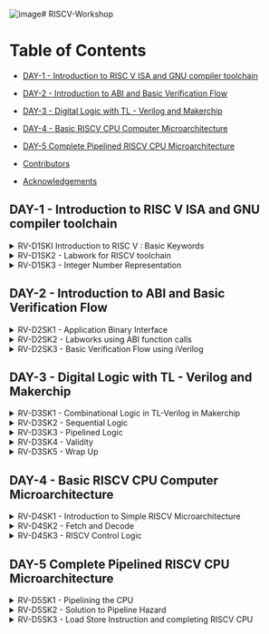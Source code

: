 ![image](https://github.com/Sushma-Ravindra/RISCV-Workshop/assets/141133883/6e00d042-05e0-4464-ac2d-5ac51bea3e46)# RISCV-Workshop
# Table of Contents
  - [DAY-1 - Introduction to RISC V ISA and GNU compiler toolchain](#day-1---introduction-to-risc-v-isa-and-gnu-compiler-toolchain)
  - [DAY-2 - Introduction to ABI and Basic Verification Flow](#day-2---introduction-to-abi-and-basic-verification-flow)
  - [DAY-3 - Digital Logic with TL - Verilog and Makerchip](#day-3---digital-logic-with-tl---verilog-and-makerchip)
  - [DAY-4 - Basic RISCV CPU Computer Microarchitecture](#day-4---basic-riscv-cpu-computer-microarchitecture)
  - [DAY-5 Complete Pipelined RISCV CPU Microarchitecture](#day-5-complete-pipelined-riscv-cpu-microarchitecture)


  - [Contributors](#contributors)
  - [Acknowledgements](#acknowledgements)



## DAY-1 - Introduction to RISC V ISA and GNU compiler toolchain


<details>
 <summary>
    RV-D1SKI Introduction to RISC V : Basic Keywords
 </summary>

## RV-D1SKI L1 Introduction 

ISA in layman terms is the language of the computers. If there is a code snippet that needs to be implemented on a harware, it has to be first converted to machine instructions furthermore into binary format. The higher level program(c) will be converted to an RTL and then subsequently mapped onto the hardware. An Instruction Set Architecture (ISA) is part of the abstract model of a computer that defines how the CPU is controlled by the software. The ISA acts as an interface between the hardware and the software, specifying both what the processor is capable of doing as well as how it gets done.


## RV_D1SK1_L2_From Apps To Hardware

Even the apps that are used so widely, are ultimately run on a hardware. This is done with the help of an intermidiate system called **system software** . It comprises of OS, kernel,compilers and assemblers. 

<img width="1440" alt="Screenshot 2023-08-17 at 4 11 54 PM" src="https://github.com/Sushma-Ravindra/IIITB-ASIC-1/assets/141133883/b4de1c2b-f427-4183-86c3-835d3d0f0f42">

_Compiler_: In computing, a compiler is a computer program that translates computer code written in one programming language (the source language) into another language (the target language). The name "compiler" is primarily used for programs that translate source code from a high-level programming language to a low-level programming language (e.g. assembly language, object code, or machine code) to create an executable program ie exe file. 


_Assembler_ : An assembler is a type of computer program that takes in basic instructions and converts them into a pattern of bits that the computer's processor can use to perform basic operations. The assembler's job is to convert assembler or assembly language code into machine code that the computer can then read and execute.


_Architecture of the computer_ : So architecture or ISA is the abstract interface between higher languages and generated machine level instructions by the compiler.

<img width="1440" alt="Screenshot 2023-08-17 at 4 10 56 PM" src="https://github.com/Sushma-Ravindra/IIITB-ASIC-1/assets/141133883/f2990f36-d867-453c-afd6-4f2a54730975">


Now, for the hardware to read instructions from the bit stream, there is need for RTL languages that further synthesis the instruction received from higher level languages into a netlist which can be implemented on the hardware.

<img width="1440" alt="Screenshot 2023-08-17 at 4 11 54 PM" src="https://github.com/Sushma-Ravindra/IIITB-ASIC-1/assets/141133883/1ee3f21b-2dc7-44f6-8a05-f552931af168">


## RV_D1SK1_L3_Detailed Description Of Course Content 

Beginning with basic C codes for integer addition and operations. Demo of the course content is given taking the mentioned code as example.

1) Pseudo Instructions: mv, ld, li.
2) Base Integer Instructions: Also called RV64i :  addi, lui , auipc. 64 bit refers to the data size it is operating on.
3) Multipy extenstion : RV64m : mulw , divw.
4) Single and Double Precision Floating point Extention : RV64F and RV64D : fsd, fmul.

Following are the few additional topics to be covered in the course.


_Application Binary Interface_
_Memory Allocation and Data Pointer_
_Signed and Unsigned Integer representation_

</details>




<details>
 <summary>
    RV-D1SK2 - Labwork for RISCV toolchain
 </summary>

## RV-D1SK2 - L1 - C Program to compute sum from 1 to N. 

Open a file named sum_1_to_n. using leafpad editor.
```
  $leafpad sum_1_to_n.c

```

Write your C code for sum of numbers from 1 to n (say n =9).
Compile using GNU compiler.
 ```
 $gcc sum_1_to_n.c

```

Run the compiled object file (Default object file formed with the name a.out). 

```
  $./a/out

```

## RV-D1SK2 - L2 - C - GCC Compile and Disassemble.

Since we have previously created our sum_1_to_n.c program file, now to run the same program using RISC-V simulator:

```
$riscv64-unknown-elf-gcc -O1 -mabi=lp64 -march=rv64i -o sum_1_to_n.o sum_1_to_n.c

```
Command info: riscv64-unknown-elf-gcc => RISC-V compiler , -Ofast => Compiler option (Various compiler options like -O1, -o1, -Ofast) , -mabi=lp64 => ABI of long int pointer , -march=rv64i => architecture-64bit , -o => output , sum_1_to_n.o => object file , sum_1_to_n.c => C program file

In order to see what is the assembly code for the C program that is run ,i.e to see the disassembled file, run the following in a new tab in the terminal:
```
$riscv64-unknown-elf-objdump -d sum_1_to_n.o | less

```

The same C program is now compiled using RISC-V toolchain. Spike simulator is used to run the object file , and also as a debugger.
```
  $ riscv64-unknown-elf-gcc -O1 -mabi=lp64 -march=rv64i -o sum1ton.o sum1ton.c
  $ riscv64-unknown-elf-objdump -d sum1ton.o | less
  # different command 
  $ riscv64-unknown-elf-gcc -Ofast -mabi=lp64 -march=rv64i -o sum1ton.o sum1ton.c
  $ riscv64-unknown-elf-objdump -d sum1ton.o | less
  $ spike pk sum1ton.o
```
![Screenshot from 2023-08-22 22-13-45](https://github.com/Sushma-Ravindra/RISCV-Workshop/assets/141133883/ce0fb07c-2f8d-4d52-aabb-66b9443aadda)
![Screenshot from 2023-08-22 22-18-50](https://github.com/Sushma-Ravindra/RISCV-Workshop/assets/141133883/bbdd8ce7-5785-46c7-aa7d-2d11b618bd29)
![Screenshot from 2023-08-22 22-21-24](https://github.com/Sushma-Ravindra/RISCV-Workshop/assets/141133883/4d0c659d-9e10-4303-af5b-94e5db98c176)
![Screenshot from 2023-08-22 22-25-45](https://github.com/Sushma-Ravindra/RISCV-Workshop/assets/141133883/96a29653-e7d3-4184-9f63-f714ac15c216)



## RV-D1SK2 - L3 - Spike Simulation and Debug.


Some data representation terms we use:
Byte - A byte is a fundamental unit of digital information that consists of a group of eight bits.
Word - A word is a basic unit of data that a processor can operate on in a single instruction. It typically corresponds to the natural data width of the processor's architecture. In RISC-V Word is of length 32bits.
Double Word - In computer architecture and data representation, a "double word" is a term used to describe a unit of data that is twice the size of a "word." In RISC-V Double word is of length 64bits.
Most Significant bit(MSB) - MSB stands for "Most Significant Bit." It is a term used in digital systems and binary representation to refer to the bit in a binary number that holds the highest positional value.
Least Significant bit(LSB) - LSB stands for "Least Significant Bit." It is the term used in binary representation to refer to the bit in a binary number that holds the lowest positional value. In other words, the Least Significant Bit is the rightmost bit in a binary representation.

![Screenshot from 2023-08-22 22-54-56](https://github.com/Sushma-Ravindra/RISCV-Workshop/assets/141133883/b4b26952-5c68-4547-887a-b7f709ac2f89)

The total unsigned numbers we can form using n-bits is given as : 2^(n) - 1.
We use 2's complement representation to represent the negative numbers.
For signed representation, the MSB bit indicated the sign of the number. If MSB=0, it is a positive number and MSB=1 indicates a negative number.



    In signed representation of binary numbers, the range of positive numbers we can represent using n-bits is: 0 to (2^(n-1) - 1) and the range of negative numbers is: -1 to -2^(n-1).
    
![Screenshot from 2023-08-22 22-56-53](https://github.com/Sushma-Ravindra/RISCV-Workshop/assets/141133883/7b74a7a7-24c7-41e9-b417-04c1a426894e)


    

</details>

<details>
 <summary>
    RV-D1SK3 - Integer Number Representation
 </summary>


## RV-D1SK3 - L1 - 64 bit Number System for Unsigned Numbers

Some data representation terms we use:
Byte - A byte is a fundamental unit of digital information that consists of a group of eight bits.
Word - A word is a basic unit of data that a processor can operate on in a single instruction. It typically corresponds to the natural data width of the processor's architecture. In RISC-V Word is of length 32bits.
Double Word - In computer architecture and data representation, a "double word" is a term used to describe a unit of data that is twice the size of a "word." In RISC-V Double word is of length 64bits.
Most Significant bit(MSB) - MSB stands for "Most Significant Bit." It is a term used in digital systems and binary representation to refer to the bit in a binary number that holds the highest positional value.
Least Significant bit(LSB) - LSB stands for "Least Significant Bit." It is the term used in binary representation to refer to the bit in a binary number that holds the lowest positional value. In other words, the Least Significant Bit is the rightmost bit in a binary representation.

![Screenshot from 2023-08-22 17-51-55](https://github.com/Sushma-Ravindra/RISCV-Workshop/assets/141133883/72e6e07e-3a3d-4052-8839-6c938b19d030)
![Screenshot from 2023-08-22 17-51-42](https://github.com/Sushma-Ravindra/RISCV-Workshop/assets/141133883/1780a8be-b44e-4a67-8e14-a3a68584b854)


## RV-D1SK3 - L2 - 64 bit Number System for Signed Numbers
 

In signed representation of binary numbers, the range of positive numbers we can represent using n-bits is: 0 to (2^(n-1) - 1) and the range of negative numbers is: -1 to -2^(n-1).
2's complement The two's complement is a mathematical technique used in computing to represent signed integers (positive and negative whole numbers) using the binary number system.

To convert a negative integer to its two's complement representation:
Take the positive binary representation.
Flip all the bits (change 0s to 1s and 1s to 0s).
Add 1 to the resulting value.
Positive number MSB=0 Negative number MSB=1


![Screenshot from 2023-08-22 22-56-53](https://github.com/Sushma-Ravindra/RISCV-Workshop/assets/141133883/11c2f83d-5193-4129-96b0-2b7327a4b912)


![Screenshot from 2023-08-22 17-52-14](https://github.com/Sushma-Ravindra/RISCV-Workshop/assets/141133883/2b8f169d-2c77-4eb3-bfe0-6365cf560d88)



## RV-D1SK3 - L3 - Lab for Signed and Unsigned Numbers


Let us do a lab exercise based on the signed and unsigned binary numbers:

 The following code is to rpresent the highest binary number in unsigned representation:

```
  #include <stdio.h>
  #include <math.h>
  int main() {
  unsigned long long int max = (unsigned long long int) (pow(2,64) -1);
  printf("highest number represented by unsigned long long int is %llu\n", max);
  return 0;
  }
```

Output:
![Screenshot from 2023-08-22 23-02-11](https://github.com/Sushma-Ravindra/RISCV-Workshop/assets/141133883/a875620f-c22a-4947-9f74-f38b2c54e032)


Modifying the above program to check whether the result we got is the highest number are not:

```
#include<stdio.h>
#include<math.h>

int main() {
	long long int max = (long long int) (pow(2,10) * -1);
	printf("highest number represented by long long int is %lld\n", max);
	return 0;
}

```
Output:


![Screenshot from 2023-08-22 23-04-56](https://github.com/Sushma-Ravindra/RISCV-Workshop/assets/141133883/829b1020-93b5-45a7-8309-076e18433716)


Now, Create a new file signedHighest.c with the following code in it:
```
#include<stdio.h>
#include<math.h>

int main() {
	long long int max = (long long int) (pow(2,63) -1);
	long long int min = (long long int) (pow(2,63) * -1);
	printf("highest number represented by long long int is %lld\n", max);
  printf("lowest number represented by long long int is %lld\n", min);
	return 0;
}
```
Output:
![Screenshot from 2023-08-22 23-10-28](https://github.com/Sushma-Ravindra/RISCV-Workshop/assets/141133883/48fa4e34-4840-44d4-8899-ad50a1db54a0)



</details>




## DAY-2 - Introduction to ABI and Basic Verification Flow

<details>
 <summary>
    RV-D2SK1 - Application Binary Interface
 </summary>



Application Binary Interface - In the context of RISC-V, the ABI specifies how system calls are invoked and how data is passed between user-mode applications and the operating system. Specifically, the ABI defines which registers are used for passing parameters to system calls and for receiving return values. It also specifies how the system call number (which corresponds to the specific service being requested) is passed to the operating system.
Register Width in RISC-V - The width of registers in the RISC-V architecture is determined by the value of XLEN, which represents the native word size of the processor. XLEN is defined at the time the RISC-V architecture is implemented and can be different for different variations of the architecture.
![image](https://github.com/Sushma-Ravindra/RISCV-Workshop/assets/141133883/92a0b9f5-73db-43a9-8362-7e9025139f04)


For RV64 (RISC-V 64-bit architecture), XLEN is 64 bits. This means that general-purpose registers and other data paths in the processor are 64 bits wide.
For RV32 (RISC-V 32-bit architecture), XLEN is 32 bits. In this case, general-purpose registers and data paths are 32 bits wide.

Registers - In RISC-V there are 32 registers(x1-x31). We can load the registers in two different ways.

Load directly into the registers.
Load into the memory and then to register.(Each memory cell hold 1byte for 64bits data to load into memory we need 8 such memory cells)

Little-endian memory addressing system - RISC-V belongs to the little endian memory addressing system.In a little-endian system, the least significant byte (LSB) of a multi-byte value is stored at the lowest memory address, while the most significant byte (MSB) is stored at the highest memory address.



Application Binary Interface:

It is a mode through which the application programmer can access the contents of hardware resources of the processor. The access of porcessor is done via registers.
In RISC-V specification, we have 32 registers whose width is defined by the keyword "XLEN". It is XLEN-32 bit for Rv32 and XLEN-64 for Rv64.
For RV64, the data can either be loaded to registers directly or we can first load tha data into memory which holds 8-bits in each memory address and then transfer it to the registers.
All the instructions in RISC-V is of 32-bits.
    1.ld(load doubleword) is a command to load the contents of memory into register.
    2.add is used to add the contents of the registers/memory.
    3.sd(store doubleword) is used to store the contents of register back to the memory.


![image](https://github.com/Sushma-Ravindra/RISCV-Workshop/assets/141133883/666a240a-18dd-4457-bc99-43d439deb36c)


![image](https://github.com/Sushma-Ravindra/RISCV-Workshop/assets/141133883/16cdc2d5-aa66-4228-a7d7-e6e8238cfe9a)



![image](https://github.com/Sushma-Ravindra/RISCV-Workshop/assets/141133883/65742ca0-082f-4b72-a1bd-cd8cc8eb4963)





In the RISC-V instruction set architecture (ISA), instructions are categorized based on their formats and functionalities. The I-type, R-type, and S-type instructions are three common categories of instructions in RISC-V. These categories help describe the structure of the instruction and how they operate on data.

    I-Type Instructions (Immediate): I-type instructions are used for operations that involve an immediate value (constant) and a register. The immediate value is encoded within the instruction itself. Common examples include ADDI (add immediate), LW (load word), and SW (store word). Syntax: OP rd, rs1, imm

    R-Type Instructions (Register): R-type instructions are used for operations that involve registers. The operation is specified by the opcode, and both source registers and destination registers are used. Common examples include ADD (add), SUB (subtract), and AND (bitwise AND). Syntax: OP rd, rs1, rs2

    S-Type Instructions (Store): S-type instructions are used for storing data from a register into memory. They involve two registers and an offset that determines the memory location. Common examples include SW (store word) and SH (store halfword). Syntax: OP rs2, imm(rs1) Registers As we can see in the above figure 5bits are needed to represent each register. So if we calculate total number of registers we can have it will be, 2^5=32. Different types of registers is shown above.




</details>


<details>
 <summary>
    RV-D2SK2 - Labworks using ABI function calls
 </summary>














Using ASM(Assembly language program) we are writing the code for sum of numbers from 1 to 9. We have main program in 1to9_custom.c file which does the function call and the function get calls in load.

```
#include<stdio.h>
extern int load(int x,int y); //defined function over here

int main{
int result=0;
int count=9;
result = load(0x0, count+1);

printf("sum of numbers from 1 to %d is %d\n", count,result);
}


//load.S
.section .text	
.global load
.type load, @function

load: 
	add  a4, a0, 0
	add  a2, a1, 0
	add  a3, 0, 0
loop:
	add  a4, a4, a3
	add  a3, a3, 1
	blt  a3, a2, loop
	add  a0, a4, 0
	ret

```

Run the above codes using spike compiler and observe: 

file:///home/lasya/Pictures/Screenshots/Screenshot%20from%202023-08-22%2018-22-15.png![image](https://github.com/Sushma-Ravindra/RISCV-Workshop/assets/141133883/8e1e94a6-17c5-4f74-b6ac-2ed544459105)


View the assembly code:
riscv64-unknown-elf-objdump -d sum1ton.o | less

file:///home/lasya/Pictures/Screenshots/Screenshot%20from%202023-08-22%2018-24-47.png![image](https://github.com/Sushma-Ravindra/RISCV-Workshop/assets/141133883/da9f2a79-7044-42d2-9ef1-1bd55f3bdbd8)











</details>

<details>
 <summary>
    RV-D2SK3 - Basic Verification Flow using iVerilog
 </summary>

We will follow the following procedure in this lab session:

![image](https://github.com/Sushma-Ravindra/RISCV-Workshop/assets/141133883/2123e583-e183-4f67-ad77-96c1213c92a8)

There is this rv32im.sh file which is the script file which contain scripts that are needed to convert into hex file which is firmware.hex and load it into picor32.v memory using testbench.v and simulate it at the end.

```
riscv64-unknown-elf-gcc -c -mabi=ilp32 -march=rv32im -o 1to9_custom.o 1to9_custom.c 
riscv64-unknown-elf-gcc -c -mabi=ilp32 -march=rv32im -o load.o load.S

riscv64-unknown-elf-gcc -c -mabi=ilp32 -march=rv32im -o syscalls.o syscalls.c
riscv64-unknown-elf-gcc -mabi=ilp32 -march=rv32im -Wl,--gc-sections -o firmware.elf load.o 1to9_custom.o syscalls.o -T riscv.ld -lstdc++
chmod -x firmware.elf
riscv64-unknown-elf-gcc -mabi=ilp32 -march=rv32im -nostdlib -o start.elf start.S -T start.ld -lstdc++
chmod -x start.elf
riscv64-unknown-elf-objcopy -O verilog start.elf start.tmp
riscv64-unknown-elf-objcopy -O verilog firmware.elf firmware.tmp
 cat start.tmp firmware.tmp > firmware.hex
python3 hex8tohex32.py firmware.hex > firmware32.hex
rm -f start.tmp firmware.tmp
iverilog -o testbench.vvp testbench.v picorv32.v
chmod -x testbench.vvp
vvp -N testbench.vvp
```


Use following commands to the riscv cpu program code:
```
	vim 1to9_custom.c
	chmod 777 rv32im.sh // change the permissions if needed
	./rv32im.sh 
```
file:///home/lasya/Pictures/Screenshots/Screenshot%20from%202023-08-22%2018-34-47.png![image](https://github.com/Sushma-Ravindra/RISCV-Workshop/assets/141133883/dc2542a4-3b85-4adc-b0a7-1837aa9704df)












</details>















## DAY-3 - Digital Logic with TL - Verilog and Makerchip

<details>
  <summary>
    RV-D3SK1 - Combinational Logic in TL-Verilog in Makerchip 
  </summary>

 ## RV-D3SK1 - L1 - Introduction to Logic Gates
Introduction to Logic gates
Logic gates are fundamental building blocks of digital circuits and are used to perform logical operations on binary data, which consists of 0s and 1s. These gates are the foundational components that allow computers and other digital devices to process and manipulate information.

![image](https://github.com/Sushma-Ravindra/RISCV-Workshop/assets/141133883/5f10bdaa-6143-447c-8495-f6a5784c78de)


TL-verilog which is Transactional - Level verilog is a higher-level abstraction of hardware description language (HDL) used for modeling and designing digital systems at a higher level of abstraction. It's often used to describe the behavior of a system without delving into the low-level implementation details. This level of abstraction is particularly useful for system-level design and simulation.
In contrast to the traditional gate-level Verilog, which focuses on describing the circuit interconnections and physical gates, transactional-level Verilog allows designers to describe the operation of the system using more abstract constructs.

Makerchip Makerchip is an online platform and integrated development environment (IDE) that allows users to design, simulate, and implement digital systems using hardware description languages (HDLs) like TL-verilog, Verilog and VHDL. It provides a user-friendly environment for creating and testing digital designs, making it especially useful for learning, teaching, and prototyping digital circuits and systems.
This is how makerchip platform looks like(below is the example of pythagorean) 

![image](https://github.com/Sushma-Ravindra/RISCV-Workshop/assets/141133883/da315b60-030c-4e01-8830-de05dd3f86e6)


 
 ## RV-D3SK1 - L2 - Basic MUX Implementation and Introduction to Makerchip


Go to makerchip.com and launch Makerchip IDE.
Go to Learn, click on Examples and select FPGA multipler.

![image](https://github.com/Sushma-Ravindra/RISCV-Workshop/assets/141133883/b8883b97-c251-415f-bd02-36c06db3c103)

![image](https://github.com/Sushma-Ravindra/RISCV-Workshop/assets/141133883/566674c5-2f14-413b-ae9f-38b46c0b3a30)

![image](https://github.com/Sushma-Ravindra/RISCV-Workshop/assets/141133883/c42727ab-3aa6-4494-be3d-5cd4e54877d4)

![image](https://github.com/Sushma-Ravindra/RISCV-Workshop/assets/141133883/9371a1ca-ceac-4c49-9b85-f23c4d1e878d)

![image](https://github.com/Sushma-Ravindra/RISCV-Workshop/assets/141133883/3e81da6d-aada-47e3-b435-40e22a4aa791)



 
 ## RV-D3SK1 - L3 - Labs for Combinational Logic

Moving on to a combinational calculator on Makerchip ide using TLverilog
 
```
\TLV
 $reset = *reset;

 $val1[31:0] = $rand1[3:0];
 $val2[31:0] = $rand2[3:0];

 $sum[31:0] = $val1 + $val2;
 $diff[31:0] = $val1 - $val2;
 $prod[31:0] = $val1 * $val2;
 $quot[31:0] = $val1 / $val2;

$out[31:0] = $opt[1] ? ($opt[0] ? $quot : $prod) : ($opt[0] ? $diff : $sum);

*passed = *cyc_cnt > 40;
*failed = 1'b0;
\SV
  endmodule
```


![image](https://github.com/Sushma-Ravindra/RISCV-Workshop/assets/141133883/2c415356-49c4-4127-b27d-1946c4db531b)

 

 </details>

 
<details>
  <summary>
    RV-D3SK2 - Sequential Logic 
  </summary>

## RV-D3SK2 - L1 - Introduction to Sequential Logic and Counter Lab
Sequential Logic needs a clock for operation.

![image](https://github.com/Sushma-Ravindra/RISCV-Workshop/assets/141133883/c75532a3-93ae-4b62-ad17-8baa644cc731)


![image](https://github.com/Sushma-Ravindra/RISCV-Workshop/assets/141133883/a142c906-62e9-499c-9ebb-6a6eb9b553cc)


![image](https://github.com/Sushma-Ravindra/RISCV-Workshop/assets/141133883/3829f951-67d3-4a81-91a7-e2d5376f9100)


## RV-D3SK2 - L2 - Sequential Calculator Lab


![image](https://github.com/Sushma-Ravindra/RISCV-Workshop/assets/141133883/6fe8f1f3-97fb-4474-84fa-ea63db977668)

```
 $reset = *reset;

 $val2[31:0] = $rand2[3:0];
 $val1[31:0] = >>1$out[31:0];

 $sum[31:0] = $val1 +  $val2;
 $diff[31:0] = $val1 - $val2;
 $prod[31:0] = $val1 * $val2;
 $quot[31:0] = $val1 / $val2;

 $out[31:0] = $reset ? 0 : ($opt[1] ? ($opt[0] ? $quot : $prod) : ($opt[0] ? $diff : $sum));

*passed = *cyc_cnt > 40;
*failed = 1'b0;
\SV
endmodule

```
![image](https://github.com/Sushma-Ravindra/RISCV-Workshop/assets/141133883/4e3087a8-67a5-4f88-ad1a-6e70d6dba14f)





</details>


<details>
  <summary>
    RV-D3SK3 - Pipelined Logic 
  </summary>

## RV-D3SK3 - L1 - Pipelined Logic and Retiming

Pipelining or timing abstract is an important feature in TL verilog as it can be implemented very easily with fewer codes as compared to system verilog which reduces bugs to a great extent. An example of the pipeling for pythogoras theorem using both TL verilog and system verilog in this repo . In TL verilog pipeling can be implemented by defining the pipeline as |calc and the different pipeline stages should be properly align and are indicated by @1, @2 and so on.
Pipeline - Timing abstract Pipeline timing abstraction in Transaction-Level (TL) Verilog involves modeling the behavior of a pipelined digital system at a higher level of abstraction. Pipelining is a technique used to improve the throughput of digital systems by breaking down a complex operation into multiple stages, allowing multiple operations to be in progress simultaneously. Pipeline timing helps to operate at higher frequency.





## RV-D3SK3 - L2 - Pipeline Logic Advantages and Demo on Platform

Pipeline is implemented using Pythogorean theorem in hardware

![image](https://github.com/Sushma-Ravindra/RISCV-Workshop/assets/141133883/c01af7cd-2432-4d8b-b584-d17b92a3adb5)



Implement the Fibonacci Series in a pipeline:

![image](https://github.com/Sushma-Ravindra/RISCV-Workshop/assets/141133883/9340d0da-e48b-4679-8a91-987501a2b5d8)




## RV-D3SK3 - L3 - Lab on Error Condtions within Computation Pipeline

```
\TLV
$reset = *reset;

|comp
  @1
     $err1 = $bad_input || $illegeal_op;
  @3
     $err2 = $err1 || $over_flow;
  @6
     $err3 = $err2 || $div_by_zer0;

*passed = *cyc_cnt > 40;
 *failed = 1'b0;
\SV
 endmodule
```

![image](https://github.com/Sushma-Ravindra/RISCV-Workshop/assets/141133883/cebbc18d-a069-4cc3-9808-aab0fbcdb491)


## RV-D3SK3 - L4 - Lab on 2 Cycle Calculator


Counter 

![image](https://github.com/Sushma-Ravindra/RISCV-Workshop/assets/141133883/0f2a982a-7503-4de9-a6c3-d2711dcc8693)

![image](https://github.com/Sushma-Ravindra/RISCV-Workshop/assets/141133883/c5da1eca-37e8-4218-8792-ecaa8fb30f9d)


Cycle Calculator


![image](https://github.com/Sushma-Ravindra/RISCV-Workshop/assets/141133883/a012dd5f-92a3-4376-9f85-02b25c102474)

![image](https://github.com/Sushma-Ravindra/RISCV-Workshop/assets/141133883/d1e973ce-e928-4764-b3c0-5a298c9ba388)




</details>


<details>
  <summary>
    RV-D3SK4 - Validity 
  </summary>

In Transaction-Level Verilog (TL-Verilog), which is an extension of the Verilog hardware description language (HDL), "validity" refers to the concept of indicating whether a piece of data is valid or not. TL-Verilog is designed to facilitate high-level modeling and rapid design entry, particularly for transaction-level modeling.
A new scope, called “when” scope is introduced for this and it is denoted as ?$valid. This new scope has many advantages - easier design, cleaner debug, better error checking and automated clock gating. Validity provides :
Easier debug
Cleaner design
Better error checking
Automated Clock gating
Clock Gating: Clock gating is a power-saving technique used in digital circuit design to reduce the dynamic power consumption of a circuit by controlling the clock signal to specific components or modules when they are not actively needed. TL-Verilog can produce fine-grained gating(Enable). It involves enabling or disabling the clock signal to certain portions of a circuit based on their operational requirements. This helps conserve power by reducing unnecessary clock switching and activity. In clock gating, the clock signal is used as a control signal to enable or disable the operation of certain elements within a design. When a component's clock is gated off (disabled), it effectively stops processing and consuming power, thereby reducing power consumption. When the component's clock is gated on (enabled), it resumes normal operation.

Implementing the Pythagoran's theorem with validity:


DISTANCE ACCUMULATOR:



![image](https://github.com/Sushma-Ravindra/RISCV-Workshop/assets/141133883/378a529f-7838-4313-946e-b48097bfd0d7)

```
 $reset = *reset;

 |calc
 	 @1
     $reset = *reset;
        
  ?$vaild      
     @1
        $aa_seq[31:0] = $aa[3:0] * $aa;
        $bb_seq[31:0] = $bb[3:0] * $bb;;
  
     @2
        $cc_seq[31:0] = $aa_seq + $bb_seq;;
  
     @3
        $cc[31:0] = sqrt($cc_seq);
        
  @4
     $total_distance[63:0] = 
        $reset ? '0 :
        $valid ? >>1$total_distance + $cc :
                 >>1$total_distance;
```

![image](https://github.com/Sushma-Ravindra/RISCV-Workshop/assets/141133883/c2c9a4c8-3aca-4dd1-8cf3-9d81f4f759eb)


To implement Cycle calculator with Validity:

![image](https://github.com/Sushma-Ravindra/RISCV-Workshop/assets/141133883/dc90864b-7cb7-42ae-89ed-d0d837613521)

```
|calc
  @0
     $reset = *reset;
     
  @1
     $val1 [31:0] = >>2$out [31:0];
     $val2 [31:0] = $rand2[3:0];
     
     $valid = $reset ? 1'b0 : >>1$valid + 1'b1 ;
     $valid_or_reset = $valid || $reset;
     
  ?$vaild_or_reset
     @1   
        $sum [31:0] = $val1 + $val2;
        $diff[31:0] = $val1 - $val2;
        $prod[31:0] = $val1 * $val2;
        $quot[31:0] = $val1 / $val2;
        
     @2   
        $out [31:0] = $reset ? 32'b0 :
                      ($op[1:0] == 2'b00) ? $sum :
                      ($op[1:0] == 2'b01) ? $diff :
                      ($op[1:0] == 2'b10) ? $prod :
                                            $quot ;
```

![image](https://github.com/Sushma-Ravindra/RISCV-Workshop/assets/141133883/6e360025-1e4a-484d-9c39-910572a6b2ae)



To implement Calculator with single value memory:

![image](https://github.com/Sushma-Ravindra/RISCV-Workshop/assets/141133883/6599c788-5d07-4857-92e8-4b70b6d88fab)


```
|calc
  @0
     $reset = *reset;
     
  @1
     $val1 [31:0] = >>2$out;
     $val2 [31:0] = $rand2[3:0];
     
     $valid = $reset ? 1'b0 : >>1$valid + 1'b1 ;
     $valid_or_reset = $valid || $reset;
     
  ?$vaild_or_reset
     @1   
        $sum [31:0] = $val1 + $val2;
        $diff[31:0] = $val1 - $val2;
        $prod[31:0] = $val1 * $val2;
        $quot[31:0] = $val1 / $val2;
        
     @2   
        $mem[31:0] = $reset ? 32'b0 :
                     ($op[2:0] == 3'b101) ? $val1 : >>2$mem ;
        
        $out [31:0] = $reset ? 32'b0 :
                      ($op[2:0] == 3'b000) ? $sum :
                      ($op[2:0] == 3'b001) ? $diff :
                      ($op[2:0] == 3'b010) ? $prod :
                      ($op[2:0] == 3'b011) ? $quot :
                      ($op[2:0] == 3'b100) ? >>2$mem : >>2$out ;
```


![image](https://github.com/Sushma-Ravindra/RISCV-Workshop/assets/141133883/8d4f12d2-3449-4d55-a544-27d551dc8315)






 </details>

<details>
  <summary>
    RV-D3SK5 - Wrap Up
  </summary>
THe concept of Hierarchy is explored in Makerchip with the help of examples.


Conways Game of LIfe


![image](https://github.com/Sushma-Ravindra/RISCV-Workshop/assets/141133883/553aba36-a7eb-4f7e-a4d3-975de6506aa6)

Pythagoran's theorem:
```
|calc
      
      // DUT
      /coord[1:0]
         @1
            $sq[9:0] = $value[3:0] ** 2;
      @2
         $cc_sq[10:0] = /coord[0]$sq + /coord[1]$sq;
      @3
         $cc[4:0] = sqrt($cc_sq);


      // Print
      @3
         \SV_plus
            always_ff @(posedge clk) begin
               \$display("sqrt((\%2d ^ 2) + (\%2d ^ 2)) = %2d", /coord[0]$value, /coord[1]$value, $cc);
            end


```


![image](https://github.com/Sushma-Ravindra/RISCV-Workshop/assets/141133883/5d01ae5f-c734-4543-a106-58b16a407908)




 


</details>


## DAY-4 - Basic RISCV CPU Computer Microarchitecture

<details>
  <summary>
    RV-D4SK1 - Introduction to Simple RISCV Microarchitecture
  </summary>

## RV-D4SK1 - L1 - Microarchitecture of Single Cycle RISCV CPU


RISC-V block diagram A block diagram of a RISC-V processor provides a high-level overview of its major components and how they are interconnected. Here's a block diagram of a typical RISC-V processor: 


![image](https://github.com/Sushma-Ravindra/RISCV-Workshop/assets/141133883/684736e0-2299-4287-a829-151aec9e394b)

1.The Program Counter (PC) serves as a specialized register within a CPU, tasked with keeping a record of the memory address pertaining to the upcoming instruction set for fetching and execution. It undergoes incremental updates as instructions are fetched, and it plays a role in indicating the address to the instruction memory, thereby facilitating the retrieval of the subsequent instruction within the program sequence.

2.The Instruction Decoder takes form as an internal circuit embedded within the CPU, responsible for the interpretation of machine instructions obtained from memory. It translates the binary representation of the instruction into control signals that oversee the functioning of other CPU components, ensuring the execution of the instruction itself.

3.Functioning as a storage module, the Instruction Memory safeguards the program's machine instructions. This section, often set as read-only, harbors the binary instructions that the CPU retrieves and deciphers. The program counter works in conjunction with the instruction memory to determine the address from which the following instruction should be retrieved.

4.The Data Memory operates as a storage component designated for containing data manipulated by instructions during program execution. Unlike instruction memory, data memory permits both reading and writing. It holds variables, data arrays, and other pertinent information crucial for the program's execution.

5.The Arithmetic Logic Unit (ALU) stands as a pivotal digital circuit situated within the CPU. It takes charge of conducting arithmetic and logical operations on data. Its repertoire spans various tasks such as addition, subtraction, multiplication, division, bitwise operations (AND, OR, XOR), and comparisons. The outcomes generated by the ALU fuel an array of computations as prescribed by the instructions.

6.The Read Register File functions as a constituent that stores an ensemble of registers employed to house data during instruction execution. Instructions often involve extracting data from these registers. Specific registers are designated by the instruction for data retrieval, and the data sourced from these registers can function as operands for operations executed by the ALU or other components.

7.The Write Register File shoulders the responsibility of capturing the outcomes of operations and storing them back into registers. Following the execution of an instruction, the outcomes are frequently inscribed back into the register file. This practice guarantees that the revised data stands ready for ensuing instructions.

The harmonious collaboration of these elements facilitates the execution of machine instructions within a CPU. The program counter guides the procedure of instruction acquisition, the instruction decoder translates instructions, the ALU carries out mathematical operations, the register files preserve data, and the memory components provide storage and retrieval of data. This orchestration permits the CPU to adeptly undertake the responsibilities stipulated by a program's instructions.



</details>


<details>
  <summary>
    RV-D4SK2 - Fetch and Decode
  </summary>

Designing of processor is based on three core steps fetch, decode and execute.
This is the implementation of a RISCV CPU Core

![image](https://github.com/Sushma-Ravindra/RISCV-Workshop/assets/141133883/0efacfdd-acca-4ce8-a6bb-5893d8730668)

### (A) PC increment

Pipeline:
![image](https://github.com/Sushma-Ravindra/RISCV-Workshop/assets/141133883/d179824b-01b9-4fce-8613-191fefeb8ae3)

Makerchip output:
![image](https://github.com/Sushma-Ravindra/RISCV-Workshop/assets/141133883/5fe306ae-aad9-4fdf-a855-98056348717b)


### (B) Fetch

Pipeline:
![image](https://github.com/Sushma-Ravindra/RISCV-Workshop/assets/141133883/7acbb0f3-ff23-4182-9a7b-f82abcba6e3b)

Makercip output:

![image](https://github.com/Sushma-Ravindra/RISCV-Workshop/assets/141133883/85a6749a-3460-4b1c-b9fb-7db2d147b6f7)


### (C) Instruction Types Decode Logic

Decode:
![image](https://github.com/Sushma-Ravindra/RISCV-Workshop/assets/141133883/70f1da0e-bf1e-44f2-a1a5-5838886b4cb9)


```
  |cpu
  @0
     $reset = *reset;
     
     //NEXT PC
     $pc[31:0] = >>1$reset ? 32'b0 : >>1$pc + 32'd4;
     
     //INSTRUCTION FETCH
  @1
     $imem_rd_addr[M4_IMEM_INDEX_CNT-1:0] = $pc[M4_IMEM_INDEX_CNT+1:2];
     $imem_rd_en = !$reset;
     $instr[31:0] = $imem_rd_data[31:0];
     
  ?$imem_rd_en
     @1
        $imem_rd_data[31:0] = /imem[$imem_rd_addr]$instr;
        
        
     //INSTRUCTION TYPES DECODE         
  @1
     $is_u_instr = $instr[6:2] ==? 5'b0x101;
     
     $is_s_instr = $instr[6:2] ==? 5'b0100x;
     
     $is_r_instr = $instr[6:2] ==? 5'b01011 ||
                   $instr[6:2] ==? 5'b011x0 ||
                   $instr[6:2] ==? 5'b10100;
     
     $is_j_instr = $instr[6:2] ==? 5'b11011;
     
     $is_i_instr = $instr[6:2] ==? 5'b0000x ||
                   $instr[6:2] ==? 5'b001x0 ||
                   $instr[6:2] ==? 5'b11001;
     
     $is_b_instr = $instr[6:2] ==? 5'b11000;

```

Implementation:

![image](https://github.com/Sushma-Ravindra/RISCV-Workshop/assets/141133883/61a1afd9-6211-43f3-81ac-992a408d1ff3)


#### Instruction decode logic

```
//INSTRUCTION IMMEDIATE DECODE
     $imm[31:0] = $is_i_instr ? {{21{$instr[31]}}, $instr[30:20]} :
                  $is_s_instr ? {{21{$instr[31]}}, $instr[30:25], $instr[11:7]} :
                  $is_b_instr ? {{20{$instr[31]}}, $instr[7], $instr[30:25], $instr[11:8], 1'b0} :
                  $is_u_instr ? {$instr[31:12], 12'b0} :
                  $is_j_instr ? {{12{$instr[31]}}, $instr[19:12], $instr[20], $instr[30:21], 1'b0} :
                                32'b0;
     
     
     //INSTRUCTION DECODE
     $opcode[6:0] = $instr[6:0];
     
     
     //INSTRUCTION FIELD DECODE
     $rs2_valid = $is_r_instr || $is_s_instr || $is_b_instr;
     ?$rs2_valid
        $rs2[4:0] = $instr[24:20];
        
     $rs1_valid = $is_r_instr || $is_i_instr || $is_s_instr || $is_b_instr;
     ?$rs1_valid
        $rs1[4:0] = $instr[19:15];
     
     $funct3_valid = $is_r_instr || $is_i_instr || $is_s_instr || $is_b_instr;
     ?$funct3_valid
        $funct3[2:0] = $instr[14:12];
        
     $funct7_valid = $is_r_instr ;
     ?$funct7_valid
        $funct7[6:0] = $instr[31:25];
        
     $rd_valid = $is_r_instr || $is_i_instr || $is_u_instr || $is_j_instr;
     ?$rd_valid
        $rd[4:0] = $instr[11:7];
     
     
     //INSTRUCTION DECODE
     $dec_bits [10:0] = {$funct7[5], $funct3, $opcode};
     $is_beq = $dec_bits ==? 11'bx_000_1100011;
     $is_bne = $dec_bits ==? 11'bx_001_1100011;
     $is_blt = $dec_bits ==? 11'bx_100_1100011;
     $is_bge = $dec_bits ==? 11'bx_101_1100011;
     $is_bltu = $dec_bits ==? 11'bx_110_1100011;
     $is_bgeu = $dec_bits ==? 11'bx_111_1100011;
     $is_addi = $dec_bits ==? 11'bx_000_0010011;
     $is_add = $dec_bits ==? 11'b0_000_0110011;
     
     `BOGUS_USE ($is_beq $is_bne $is_blt $is_bge $is_bltu $is_bgeu $is_addi $is_add)
```
Implementation:

![image](https://github.com/Sushma-Ravindra/RISCV-Workshop/assets/141133883/000b7e12-cb94-4887-a982-7fd6121c8cee)











  
</details>


<details>
  <summary>
    RV-D4SK3 - RISCV Control Logic 
  </summary>


 













 
</details>


## DAY-5 Complete Pipelined RISCV CPU Microarchitecture



<details>
  <summary>
    RV-D5SK1 - Pipelining the CPU  
  </summary>

  ## RV-D5SK1 - L1 - Introduction to control flow hazard and read after write hazard
  ## RV-D5SK1 - L2 - Create 3 cycle valid signal
  ## RV-D5SK1 - L3 - Code 3 cycle RISCV architecture to take care of invalid signal
  ## RV-D5SK1 - L4 - To modify 3 cycle RISCV to distribute logic 

</details>


<details>
  <summary>
    RV-D5SK2 - Solution to Pipeline Hazard
  </summary>


## RV-D5SK2 - L1 - Register File Bypass to address RD after WR hazard
## RV-D5SK2 - L2 - Braches to correct branch target path
## RV-D5SK2 - L3 - Complete instuction decode 
## RV-D5SK2 - L4 - Code complete ALU
</details>

<details>
  <summary>
    RV-D5SK3 - Load Store Instruction and completing RISCV CPU
  </summary>

## RV-D5SK3 - L1 - Introduction and Lab to redirect load
## RV-D5SK3 - L2 - Load data from Memory to Rgister file
## RV-D5SK3 - L3 - Add loads and stores to test program
## RV-D5SK3 - L4 - Add control logic for JUMP instructions
## RV-D5SK3 - L5 - Wrap up 













## Contributors
SUSHMA R


## Acknowledgements 
www.vsdiat.com

www.github/kunal123.com

www.google.com

www.chipedge.com/everything-you-need-to-know-about-synthesis-in-vlsi/

www.electronicsforyou.com

